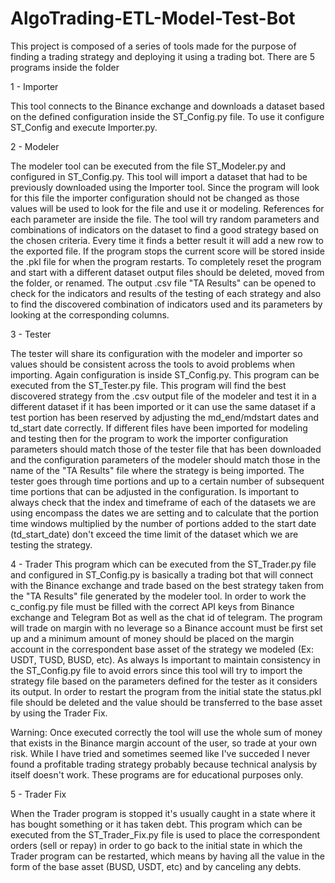 # AlgoTrading-ETL-Model-Test-Bot

This project is composed of a series of tools made for the purpose of finding a trading strategy and deploying it using a trading bot. There are 5 programs inside the folder

1 - Importer

This tool connects to the Binance exchange and downloads a dataset based on the defined configuration inside the ST_Config.py file. To use it configure ST_Config and execute Importer.py.

2 - Modeler

The modeler tool can be executed from the file ST_Modeler.py and configured in ST_Config.py. This tool will import a dataset that had to be previously downloaded using the Importer tool. Since the program will look for this file the importer configuration should not be changed as those values will be used to look for the file and use it or modeling. References for each parameter are inside the file.
The tool will try random parameters and combinations of indicators on the dataset to find a good strategy based on the chosen criteria. Every time it finds a better result it will add a new row to the exported file. If the program stops the current score will be stored inside the .pkl file for when the program restarts. To completely reset the program and start with a different dataset output files should be deleted, moved from the folder, or renamed.
The output .csv file "TA Results" can be opened to check for the indicators and results of the testing of each strategy and also to find the discovered combination of indicators used and its parameters by looking at the corresponding columns.

3 - Tester

The tester will share its configuration with the modeler and importer so values should be consistent across the tools to avoid problems when importing. Again configuration is inside ST_Config.py. This program can be executed from the ST_Tester.py file.
This program will find the best discovered strategy from the .csv output file of the modeler and test it in a different dataset if it has been imported or it can use the same dataset if a test portion has been reserved by adjusting the md_end/mdstart dates and td_start date correctly. If different files have been imported for modeling and testing then for the program to work the importer configuration parameters should match those of the tester file that has been downloaded and the configuration parameters of the modeler should match those in the name of the "TA Results" file where the strategy is being imported.
The tester goes through time portions and up to a certain number of subsequent time portions that can be adjusted in the configuration. Is important to always check that the index and timeframe  of each of the datasets we are using encompass the dates we are setting and to calculate that the portion time windows multiplied by the number of portions added to the start date (td_start_date) don't exceed the time limit of the dataset which we are testing the strategy.

4 - Trader
This program which can be executed from the ST_Trader.py file and configured in ST_Config.py is basically a trading bot that will connect with the Binance exchange and trade based on the best strategy taken from the "TA Results" file generated by the modeler tool. In order to work the c_config.py file must be filled with the correct API keys from Binance exchange and Telegram Bot as well as the chat id of telegram. 
The program will trade on margin with no leverage so a Binance account must be first set up and a minimum amount of money should be placed on the margin account in the correspondent base asset of the strategy we modeled (Ex: USDT, TUSD, BUSD, etc). As always Is important to maintain consistency in the ST_Config.py file to avoid errors since this tool will try to import the strategy file based on the parameters defined for the tester as it considers its output. 
In order to restart the program from the initial state the status.pkl file should be deleted and the value should be transferred to the base asset by using the Trader Fix.

Warning: Once executed correctly the tool will use the whole sum of money that exists in the Binance margin account of the user, so trade at your own risk. While I have tried and sometimes seemed like I've succeded I never found a profitable trading strategy probably because technical analysis by itself doesn't work. These programs are for educational purposes only.

5 - Trader Fix

When the Trader program is stopped it's usually caught in a state where it has bought something or it has taken debt. This program which can be executed from the ST_Trader_Fix.py file is used to place the correspondent orders (sell or repay) in order to go back to the initial state in which the Trader program can be restarted, which means by having all the value in the form of the base asset (BUSD, USDT, etc) and by canceling any debts. 
